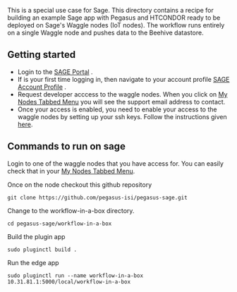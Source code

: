 This is a special use case for Sage. This directory contains a recipe for building an example Sage app with Pegasus and HTCONDOR ready to be deployed on Sage's Waggle nodes (IoT nodes). The workflow runs entirely on a single Waggle node and pushes data to the Beehive datastore.

## Getting started

* Login to the [SAGE Portal](https://portal.sagecontinuum.org) . 
* If is your first time logging in, then navigate to your account profile  [SAGE Account Profile](https://portal.sagecontinuum.org/account/profile) .
* Request developer acccess to the waggle nodes. When you click on [My Nodes Tabbed Menu](https://portal.sagecontinuum.org/account/nodes) you will see the support email address to contact.
* Once your access is enabled, you need to enable your access to the waggle nodes by setting up your ssh keys. Follow the instructions given [here](https://portal.sagecontinuum.org/account/access).

## Commands to run on sage

Login to one of the waggle nodes that you have access for. You can easily check that in your [My Nodes Tabbed Menu](https://portal.sagecontinuum.org/account/nodes).

Once on the node checkout this github repository

```
git clone https://github.com/pegasus-isi/pegasus-sage.git
```

Change to the workflow-in-a-box directory. 

```
cd pegasus-sage/workflow-in-a-box
```

Build the plugin app

```
sudo pluginctl build .
```

Run the edge app

```
sudo pluginctl run --name workflow-in-a-box 10.31.81.1:5000/local/workflow-in-a-box
```
